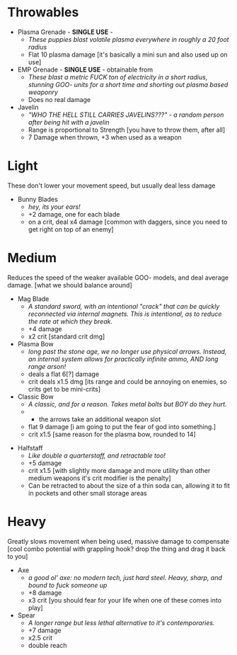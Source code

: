 # Throwables
- Plasma Grenade - **SINGLE USE** - 
	+ *These puppies blast volatile plasma everywhere in roughly a 20 foot radius*
	+ Flat 10 plasma damage [it's basically a mini sun and also used up on use]  
- EMP Grenade - **SINGLE USE** - obtainable from 
	- *These blast a metric FUCK ton of electricity in a short radius, stunning GOO- units for a short time and shorting out plasma based weaponry*
	- Does no real damage
- Javelin 
	- *"WHO THE HELL STILL CARRIES JAVELINS???" - a random person after being hit with a javelin*
	- Range is proportional to Strength [you have to throw them, after all]
	- 7 Damage when thrown, +3 when used as a weapon
 
# Light
These don't lower your movement speed, but usually deal less damage
- Bunny Blades
	- *hey, its your ears!*
	- +2 damage, one for each blade
	- on a crit, deal x4 damage [common with daggers, since you need to get right on top of an enemy]


# Medium
Reduces the speed of the weaker available GOO- models, and deal average damage. [what we should balance around] 
- Mag Blade
	- *A standard sword, with an intentional "crack" that can be quickly reconnected via internal magnets. This is intentional, as to reduce the rate at which they break.*
	- +4 damage
	- x2 crit [standard crit dmg]
- Plasma Bow
	- *long past the stone age, we no longer use physical arrows. Instead, an internal system allows for practically infinite ammo, AND long range arson!*
	- deals a flat 6[?] damage
	- crit deals x1.5 dmg [its range and could be annoying on enemies, so crits get to be mini-crits]
- Classic Bow
	- *A classic, and for a reason. Takes metal bolts but BOY do they hurt.*
	- - the arrows take an additional weapon slot
	- flat 9 damage [i am going to put the fear of god into something.]
	- crit x1.5 [same reason for the plasma bow, rounded to 14]
+ Halfstaff
	+ *Like double a quarterstaff, and retractable too!*
	+ +5 damage
	+ crit x1.5 [with slightly more damage and more utility than other medium weapons it's crit modifier is the penalty]
	+ Can be retracted to about the size of a thin soda can, allowing it to fit in pockets and other small storage areas

# Heavy
Greatly slows movement when being used, massive damage to compensate [cool combo potential with grappling hook? drop the thing and drag it back to you]
- Axe
	- *a good ol' axe: no modern tech, just hard steel. Heavy, sharp, and bound to fuck someone up*
	- +8 damage
	- x3 crit [you should fear for your life when one of these comes into play]
- Spear
	- *A longer range but less lethal alternative to it's contemporaries.*
	- +7 damage
	- x2.5 crit
	- double reach